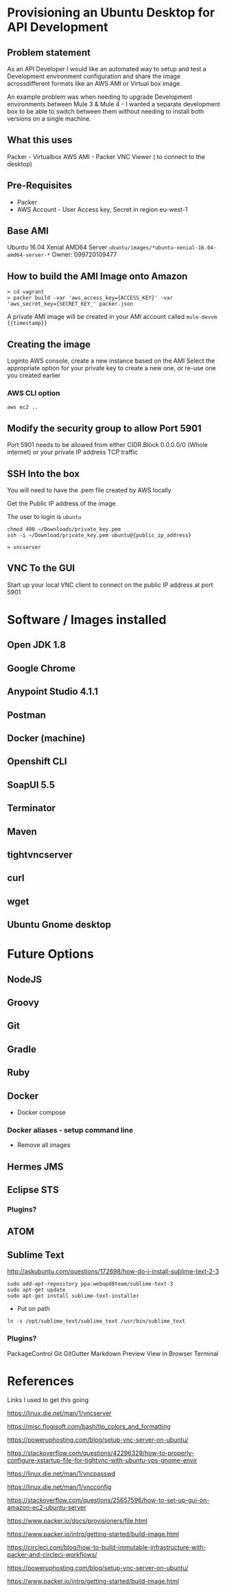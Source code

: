 # Provisioning an Ubuntu Desktop for API Development 

## Problem statement

As an API Developer I would like an automated way to setup and test a Development environment configuration and share the image acrossdifferent formats like an AWS AMI or Virtual box image.

An example problem was when needing to upgrade Development environments between Mule 3 & Mule 4 - I wanted a separate development box to be able to switch between them without needing to install both versions on a single machine.

## What this uses

Packer - Virtualbox
AWS AMI - Packer
VNC Viewer ( to connect to the desktop)

## Pre-Requisites

 * Packer
 * AWS Account - User Access key, Secret in region eu-west-1

## Base AMI
 Ubuntu 16.04 Xenial AMD64 Server
 `ubuntu/images/*ubuntu-xenial-16.04-amd64-server-*`
 Owner: 099720109477

## How to build the AMI Image onto Amazon

```
> cd vagrant
> packer build -var 'aws_access_key={ACCESS_KEY}' -var 'aws_secret_key={SECRET_KEY_' packer.json
```

A private AMI image will be created in your AMI account called `mule-devvm {{timestamp}}`

## Creating the image 

Loginto AWS console, create a new instance based on the AMI
Select the appropriate option for your private key to create a new one, or re-use one you created earlier

### AWS CLI option

```
aws ec2 .. 
```

## Modify the security group to allow Port 5901

Port 5901 needs to be allowed from either CIDR Block 0.0.0.0/0 (Whole internet) or your private IP address
TCP traffic

## SSH Into the box

You will need to have the .pem file created by AWS locally

Get the Public IP address of the image

The user to login is `ubuntu`

```
chmod 400 ~/Downloads/private_key.pem
ssh -i ~/Download/private_key.pem ubuntu@{public_ip_address}

> vncserver
```

## VNC To the GUI

Start up your local VNC client to connect on the public IP address at port 5901

# Software / Images installed

## Open JDK 1.8
## Google Chrome
## Anypoint Studio 4.1.1
## Postman
## Docker (machine)
## Openshift CLI
## SoapUI 5.5
## Terminator
## Maven
## tightvncserver
## curl
## wget
## Ubuntu Gnome desktop

# Future Options

## NodeJS
## Groovy
## Git
## Gradle
## Ruby
## Docker
 *  Docker compose
### Docker aliases - setup command line
 * Remove all images
## Hermes JMS
## Eclipse STS

### Plugins?
## ATOM
## Sublime Text

http://askubuntu.com/questions/172698/how-do-i-install-sublime-text-2-3

```
sudo add-apt-repository ppa:webupd8team/sublime-text-3
sudo apt-get update
sudo apt-get install sublime-text-installer
```

 * Put on path
```
ln -s /opt/sublime_text/sublime_text /usr/bin/sublime_text
```

### Plugins?
PackageControl
Git
GitGutter
Markdown Preview
View in Browser
Terminal

# References

Links I used to get this going

https://linux.die.net/man/1/vncserver

https://misc.flogisoft.com/bash/tip_colors_and_formatting

https://poweruphosting.com/blog/setup-vnc-server-on-ubuntu/

https://stackoverflow.com/questions/42296329/how-to-properly-configure-xstartup-file-for-tightvnc-with-ubuntu-vps-gnome-envir

https://linux.die.net/man/1/vncpasswd

https://linux.die.net/man/1/vncconfig

https://stackoverflow.com/questions/25657596/how-to-set-up-gui-on-amazon-ec2-ubuntu-server

https://www.packer.io/docs/provisioners/file.html

https://www.packer.io/intro/getting-started/build-image.html

https://circleci.com/blog/how-to-build-immutable-infrastructure-with-packer-and-circleci-workflows/

https://poweruphosting.com/blog/setup-vnc-server-on-ubuntu/

https://www.packer.io/intro/getting-started/build-image.html		
